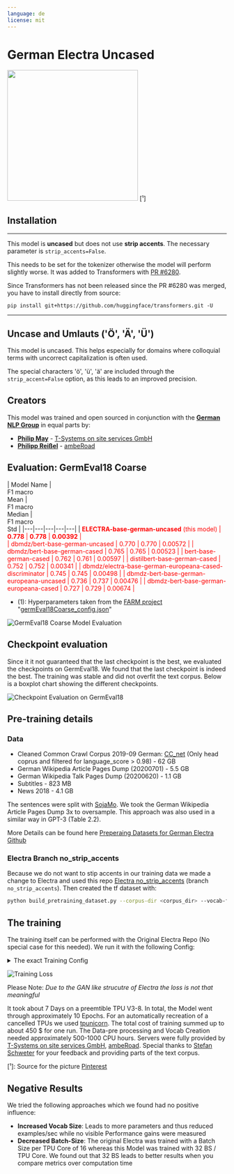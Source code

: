 ```yaml
---
language: de
license: mit
---
```


# German Electra Uncased
<img width="300px" src="https://raw.githubusercontent.com/German-NLP-Group/german-transformer-training/master/model_cards/german-electra-logo.png"> 
[¹]


## Installation

---
This model is **uncased** but does not use **strip accents**.
The necessary parameter is `strip_accents=False`. 

This needs to be set for the tokenizer otherwise the model will perform slightly worse. 
It was added to Transformers with [PR #6280](https://github.com/huggingface/transformers/pull/6280).

Since Transformers has not been released since the PR #6280 was merged, you have to install directly from source: 

`pip install git+https://github.com/huggingface/transformers.git -U`

---


## Uncase and Umlauts ('Ö', 'Ä', 'Ü')
This model is uncased. This helps especially for domains where colloquial terms with uncorrect capitalization is often used.  

The special characters 'ö', 'ü', 'ä' are included through the `strip_accent=False` option, as this leads to an improved precision. 

## Creators
This model was trained and open sourced in conjunction with the [**German NLP Group**](https://github.com/German-NLP-Group) in equal parts by:
- [**Philip May**](https://eniak.de) - [T-Systems on site services GmbH](https://www.t-systems-onsite.de/)
- [**Philipp Reißel**](https://www.reissel.eu) - [ambeRoad](https://amberoad.de/)

## Evaluation: GermEval18 Coarse

| Model Name                                              |</br>F1 macro<br/> Mean | </br>F1 macro<br/>Median | </br>F1 macro<br/>Std |
|---|---|---|---|---|
| <span style="color:red">**ELECTRA-base-german-uncased** (this model)                 | <span style="color:red">**0.778** | **0.778** | **0.00392** |    
| dbmdz/bert-base-german-uncased                          | 0.770 |  0.770 | 0.00572       | 
| dbmdz/bert-base-german-cased                            | 0.765 | 0.765 | 0.00523        |
| bert-base-german-cased                                  | 0.762 | 0.761 | 0.00597        |
| distilbert-base-german-cased                            | 0.752 | 0.752 | 0.00341        |
| dbmdz/electra-base-german-europeana-cased-discriminator | 0.745 | 0.745 | 0.00498        |
| dbmdz-bert-base-german-europeana-uncased                | 0.736 | 0.737 | 0.00476        |
| dbmdz-bert-base-german-europeana-cased                  |  0.727 | 0.729 | 0.00674       |

- (1): Hyperparameters taken from the [FARM project](https://farm.deepset.ai/) "[germEval18Coarse_config.json](https://github.com/deepset-ai/FARM/blob/master/experiments/german-bert2.0-eval/germEval18Coarse_config.json)"

![GermEval18 Coarse Model Evaluation](https://raw.githubusercontent.com/German-NLP-Group/german-transformer-training/master/model_cards/model_eval.png)

## Checkpoint evaluation
Since it it not guaranteed that the last checkpoint is the best, we evaluated the checkpoints on GermEval18. We found that the last checkpoint is indeed the best. The training was stable and did not overfit the text corpus. Below is a boxplot chart showing the different checkpoints.

![Checkpoint Evaluation on GermEval18](https://raw.githubusercontent.com/German-NLP-Group/german-transformer-training/master/model_cards/checkpoint_eval.png)

## Pre-training details

### Data 
- Cleaned Common Crawl Corpus 2019-09 German: [CC_net](https://github.com/facebookresearch/cc_net) (Only head coprus and filtered for language_score > 0.98) - 62 GB
- German Wikipedia Article Pages Dump (20200701) - 5.5 GB
- German Wikipedia Talk Pages Dump (20200620) - 1.1 GB
- Subtitles - 823 MB
- News 2018 - 4.1 GB

The sentences were split with [SojaMo](https://github.com/tsproisl/SoMaJo). We took the German Wikipedia Article Pages Dump 3x to oversample. This approach was also used in a similar way in GPT-3 (Table 2.2). 

More Details can be found here [Preperaing Datasets for German Electra Github](https://github.com/German-NLP-Group/german-transformer-training)

### Electra Branch no_strip_accents
Because we do not want to stip accents in our training data we made a change to Electra and used this repo [Electra no_strip_accents](https://github.com/PhilipMay/electra/tree/no_strip_accents) (branch `no_strip_accents`). Then created the tf dataset with: 

```bash
python build_pretraining_dataset.py --corpus-dir <corpus_dir> --vocab-file <dir>/vocab.txt --output-dir ./tf_data --max-seq-length 512 --num-processes 8 --do-lower-case --no-strip-accents
```

## The training

The training itself can be performed with the Original Electra Repo (No special case for this needed). 
We run it with the following Config: 


<details>
  <summary>The exact Training Config</summary>
<br/>debug False
<br/>disallow_correct False
<br/>disc_weight 50.0
<br/>do_eval False
<br/>do_lower_case True
<br/>do_train True
<br/>electra_objective True
<br/>embedding_size 768
<br/>eval_batch_size 128
<br/>gcp_project None
<br/>gen_weight 1.0
<br/>generator_hidden_size 0.33333
<br/>generator_layers 1.0
<br/>iterations_per_loop 200
<br/>keep_checkpoint_max 0
<br/>learning_rate 0.0002
<br/>lr_decay_power 1.0
<br/>mask_prob 0.15
<br/>max_predictions_per_seq 79
<br/>max_seq_length 512
<br/>model_dir gs://XXX
<br/>model_hparam_overrides {}
<br/>model_name 02_Electra_Checkpoints_32k_766k_Combined
<br/>model_size base
<br/>num_eval_steps 100
<br/>num_tpu_cores 8
<br/>num_train_steps 766000
<br/>num_warmup_steps 10000
<br/>pretrain_tfrecords gs://XXX
<br/>results_pkl gs://XXX
<br/>results_txt gs://XXX
<br/>save_checkpoints_steps 5000
<br/>temperature 1.0
<br/>tpu_job_name None
<br/>tpu_name electrav5
<br/>tpu_zone None
<br/>train_batch_size 256
<br/>uniform_generator False
<br/>untied_generator True
<br/>untied_generator_embeddings False
<br/>use_tpu True
<br/>vocab_file gs://XXX
<br/>vocab_size 32767
<br/>weight_decay_rate 0.01

 </details>

![Training Loss](https://raw.githubusercontent.com/German-NLP-Group/german-transformer-training/master/model_cards/loss.png)

Please Note: *Due to the GAN like strucutre of Electra the loss is not that meaningful* 

It took about 7 Days on a preemtible TPU V3-8. In total, the Model went through approximately 10 Epochs. For an automatically recreation of a cancelled TPUs we used [tpunicorn](https://github.com/shawwn/tpunicorn). The total cost of training summed up to about 450 $ for one run. The Data-pre processing and Vocab Creation needed approximately 500-1000 CPU hours. Servers were fully provided by [T-Systems on site services GmbH](https://www.t-systems-onsite.de/), [ambeRoad](https://amberoad.de/). 
Special thanks to [Stefan Schweter](https://github.com/stefan-it) for your feedback and providing parts of the text corpus.

[¹]: Source for the picture [Pinterest](https://www.pinterest.cl/pin/371828512984142193/)

## Negative Results 
We tried the following approaches which we found had no positive influence: 

-  **Increased Vocab Size**: Leads to more parameters and thus reduced examples/sec while no visible Performance gains were measured
-  **Decreased Batch-Size**: The original Electra was trained with a Batch Size per TPU Core of 16 whereas this Model was trained with 32 BS / TPU Core. We found out that 32 BS leads to better results when you compare metrics over computation time 

